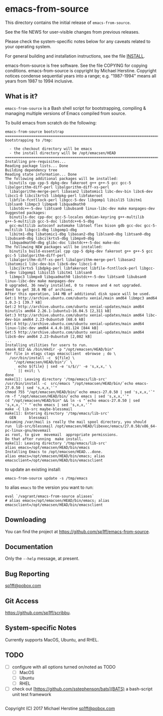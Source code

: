 emacs-from-source
=================

This directory contains the initial release of `emacs-from-source`.

See the file NEWS for user-visible changes from previous releases.

Please check the system-specific notes below for any caveats related
to your operating system.

For general building and installation instructions, see the
file [INSTALL]().

emacs-from-source is free software.  See the file COPYING for copying
conditions.  emacs-from-source is copyright by Michael Herstine.
Copyright notices condense sequential years into a range;
e.g. "1987-1994" means all years from 1987 to 1994 inclusive.

What is it?
-----------

`emacs-from-source` is a Bash shell script for bootstrapping,
compiling & managing multiple versions of Emacs compiled from source.

To build emacs from scratch do the following:

    emacs-from-source bootstrap
	===========================================================================
	bootstrapping to /tmp:

	  - the checkout directory will be emacs
	  - the install directory will be /opt/emacsen/HEAD
	===========================================================================
	Installing pre-requisites...
	Reading package lists... Done
	Building dependency tree
	Reading state information... Done
	The following additional packages will be installed:
	  binutils cpp cpp-5 dpkg-dev fakeroot g++ g++-5 gcc gcc-5 libalgorithm-diff-perl libalgorithm-diff-xs-perl
	  libalgorithm-merge-perl libasan2 libatomic1 libc-dev-bin libc6-dev libcc1-0 libcilkrts5 libdpkg-perl libfakeroot
	  libfile-fcntllock-perl libgcc-5-dev libgomp1 libisl15 libitm1 liblsan0 libmpc3 libmpx0 libquadmath0
	  libstdc++-5-dev libtsan0 libubsan0 linux-libc-dev make manpages-dev
	Suggested packages:
	  binutils-doc cpp-doc gcc-5-locales debian-keyring g++-multilib g++-5-multilib gcc-5-doc libstdc++6-5-dbg
	  gcc-multilib autoconf automake libtool flex bison gdb gcc-doc gcc-5-multilib libgcc1-dbg libgomp1-dbg
	  libitm1-dbg libatomic1-dbg libasan2-dbg liblsan0-dbg libtsan0-dbg libubsan0-dbg libcilkrts5-dbg libmpx0-dbg
	  libquadmath0-dbg glibc-doc libstdc++-5-doc make-doc
	The following NEW packages will be installed:
	  binutils build-essential cpp cpp-5 dpkg-dev fakeroot g++ g++-5 gcc gcc-5 libalgorithm-diff-perl
	  libalgorithm-diff-xs-perl libalgorithm-merge-perl libasan2 libatomic1 libc-dev-bin libc6-dev libcc1-0
	  libcilkrts5 libdpkg-perl libfakeroot libfile-fcntllock-perl libgcc-5-dev libgomp1 libisl15 libitm1 liblsan0
	  libmpc3 libmpx0 libquadmath0 libstdc++-5-dev libtsan0 libubsan0 linux-libc-dev make manpages-dev
	0 upgraded, 36 newly installed, 0 to remove and 4 not upgraded.
	Need to get 38.6 MB of archives.
	After this operation, 144 MB of additional disk space will be used.
	Get:1 http://archive.ubuntu.com/ubuntu xenial/main amd64 libmpc3 amd64 1.0.3-1 [39.7 kB]
	Get:2 http://archive.ubuntu.com/ubuntu xenial-updates/main amd64 binutils amd64 2.26.1-1ubuntu1~16.04.5 [2,311 kB]
	Get:3 http://archive.ubuntu.com/ubuntu xenial-updates/main amd64 libc-dev-bin amd64 2.23-0ubuntu9 [68.6 kB]
	Get:4 http://archive.ubuntu.com/ubuntu xenial-updates/main amd64 linux-libc-dev amd64 4.4.0-101.124 [844 kB]
	Get:5 http://archive.ubuntu.com/ubuntu xenial-updates/main amd64 libc6-dev amd64 2.23-0ubuntu9 [2,082 kB]
	...
	Installing utilities for users to run.
	umask 022 && /bin/mkdir -p "/opt/emacsen/HEAD/bin"
	for file in etags ctags emacsclient  ebrowse ; do \
	  /usr/bin/install -c  ${file} \
	    "/opt/emacsen/HEAD/bin"/` \
	      echo ${file} | sed -e 's/$//' -e 's,x,x,' \
	    ` || exit; \
	done
	make[1]: Leaving directory '/tmp/emacs/lib-src'
	/usr/bin/install -c  src/emacs "/opt/emacsen/HEAD/bin/`echo emacs-27.0.50 | sed 's,x,x,'`"
	chmod 755 "/opt/emacsen/HEAD/bin/`echo emacs-27.0.50 | sed 's,x,x,'`"
	rm -f "/opt/emacsen/HEAD/bin/`echo emacs | sed 's,x,x,'`"
	cd "/opt/emacsen/HEAD/bin" && ln -s "`echo emacs-27.0.50 | sed 's,x,x,'`" "`echo emacs | sed 's,x,x,'`"
	make -C lib-src maybe-blessmail
	make[1]: Entering directory '/tmp/emacs/lib-src'
	  GEN      blessmail
	Assuming /var/mail is really the mail spool directory, you should
	run  lib-src/blessmail /opt/emacsen/HEAD/libexec/emacs/27.0.50/x86_64-pc-linux-gnu/movemail
	as root, to give  movemail  appropriate permissions.
	Do that after running  make install.
	make[1]: Leaving directory '/tmp/emacs/lib-src'
	alias emacs=/opt/emacsen/HEAD/bin/emacs
	Installing Emacs to /opt/emacsen/HEAD...done.
	alias emacs=/opt/emacsen/HEAD/bin/emacs; alias emacsclient=/opt/emacsen/HEAD/bin/emacsclient

to update an existing install:

	emacs-from-source update -s /tmp/emacs

to alias `emacs` to the version you want to run:

	eval `/vagrant/emacs-from-source aliases`
	# alias emacs=/opt/emacsen/HEAD/bin/emacs; alias emacsclient=/opt/emacsen/HEAD/bin/emacsclient

Downloading
-----------

You can find the project at https://github.com/sp1ff/emacs-from-source.

Documentation
-------------

Only the `--help` message, at present.


Bug Reporting
-------------

sp1ff@pobox.com


Git Access
----------

https://github.com/sp1ff/scribbu.

System-specific Notes
---------------------

Currently supports MacOS, Ubuntu, and RHEL.

TODO
----

  - [ ] configure with all options turned on/noted as TODO
    + [ ] MacOS
    + [ ] Ubuntu
    + [ ] RHEL
  - [ ] check out [https://github.com/sstephenson/bats](BATS) a bash-script unit test framework


-------------------------------------------------------------------------------
Copyright (C) 2017 Michael Herstine <sp1ff@pobox.com>
